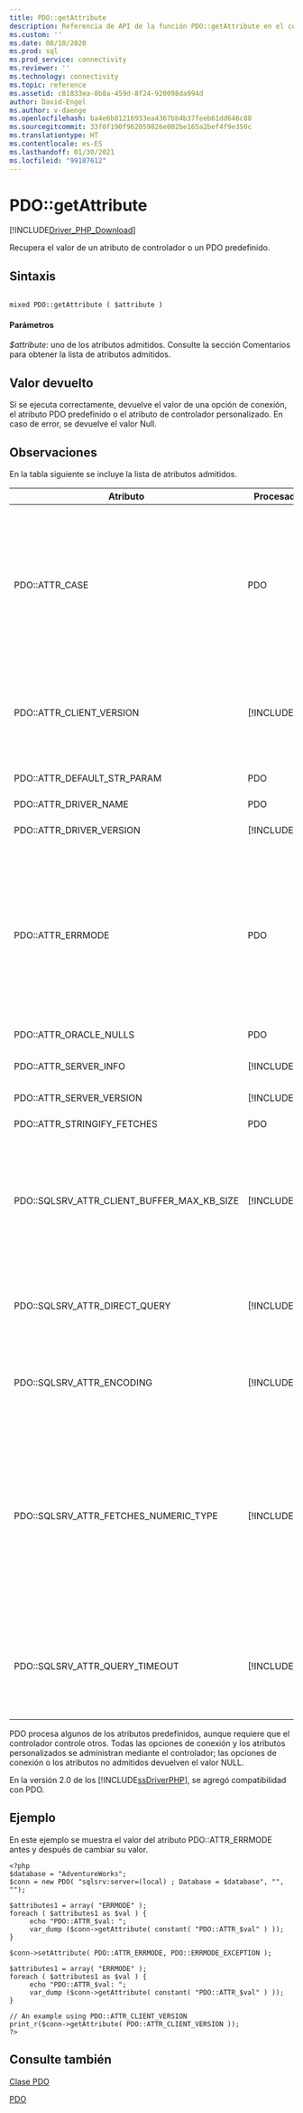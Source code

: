 ```yaml
---
title: PDO::getAttribute
description: Referencia de API de la función PDO::getAttribute en el controlador PDO_SQLSRV de Microsoft para PHP en SQL Server.
ms.custom: ''
ms.date: 08/10/2020
ms.prod: sql
ms.prod_service: connectivity
ms.reviewer: ''
ms.technology: connectivity
ms.topic: reference
ms.assetid: c81833ea-8b8a-459d-8f24-920098da994d
author: David-Engel
ms.author: v-daenge
ms.openlocfilehash: ba4e6b81216933ea4367bb4b37feeb61dd646c88
ms.sourcegitcommit: 33f0f190f962059826e002be165a2bef4f9e350c
ms.translationtype: HT
ms.contentlocale: es-ES
ms.lasthandoff: 01/30/2021
ms.locfileid: "99187612"
---
```

# <a name="pdogetattribute"></a>PDO::getAttribute
[!INCLUDE[Driver_PHP_Download](../../includes/driver_php_download.md)]

Recupera el valor de un atributo de controlador o un PDO predefinido.  
  
## <a name="syntax"></a>Sintaxis  
  
```  
  
mixed PDO::getAttribute ( $attribute )  
```  
  
#### <a name="parameters"></a>Parámetros  
*$attribute*: uno de los atributos admitidos. Consulte la sección Comentarios para obtener la lista de atributos admitidos.  
  
## <a name="return-value"></a>Valor devuelto  
Si se ejecuta correctamente, devuelve el valor de una opción de conexión, el atributo PDO predefinido o el atributo de controlador personalizado. En caso de error, se devuelve el valor Null.  
  
## <a name="remarks"></a>Observaciones  
En la tabla siguiente se incluye la lista de atributos admitidos.  
  
|Atributo|Procesado mediante|Valores admitidos|Descripción|  
|-------------|----------------|--------------------|---------------|  
|PDO::ATTR_CASE|PDO|PDO::CASE_LOWER<br /><br />PDO::CASE_NATURAL<br /><br />PDO::CASE_UPPER|Especifica el uso de mayúsculas y minúsculas en los nombres de columna. PDO::CASE_LOWER obliga a que los nombres de columna usen minúsculas, PDO::CASE_NATURAL deja el nombre de columna que devuelve la base de datos y PDO::CASE_UPPER fuerza que los nombres de columna estén en mayúsculas.<br /><br />El valor predeterminado es PDO::CASE_NATURAL.<br /><br />Este atributo también puede establecerse utilizando PDO::setAttribute.|  
|PDO::ATTR_CLIENT_VERSION|[!INCLUDE[ssDriverPHP](../../includes/ssdriverphp_md.md)]|Matriz de cadenas|Describe las versiones del controlador y las bibliotecas relacionadas. Devuelve una matriz con los elementos siguientes: la versión de ODBC (*MajorVer*.*MinorVer*), el nombre y la versión de la DLL de [!INCLUDE[ssNoVersion](../../includes/ssnoversion-md.md)] Native Client y la versión de [!INCLUDE[ssDriverPHP](../../includes/ssdriverphp_md.md)] (*MajorVer*.*MinorVer*.*BuildNumber*.*Revision*).|  
|PDO::ATTR_DEFAULT_STR_PARAM|PDO|PDO::PARAM_STR_CHAR<br /><br />PDO::PARAM_STR_NATL|Si no se establece en PDO::PARAM_STR_CHAR, se devuelve PDO::PARAM_STR_NATL.|
|PDO::ATTR_DRIVER_NAME|PDO|String|Siempre devuelve "sqlsrv".|  
|PDO::ATTR_DRIVER_VERSION|[!INCLUDE[ssDriverPHP](../../includes/ssdriverphp_md.md)]|String|Indica la versión de [!INCLUDE[ssDriverPHP](../../includes/ssdriverphp_md.md)] (*MajorVer*.*MinorVer*.*BuildNumber*.*Revision*).|  
|PDO::ATTR_ERRMODE|PDO|PDO::ERRMODE_SILENT<br /><br />PDO::ERRMODE_WARNING<br /><br />PDO::ERRMODE_EXCEPTION|Especifica cómo debe controlar los errores el controlador.<br /><br />PDO::ERRMODE_SILENT (el valor predeterminado) establece la información y los códigos de los errores.<br /><br />PDO::ERRMODE_WARNING genera una advertencia E_WARNING.<br /><br />PDO::ERRMODE_EXCEPTION produce una excepción.<br /><br />Este atributo también puede establecerse utilizando PDO::setAttribute.|  
|PDO::ATTR_ORACLE_NULLS|PDO|Consulte la documentación de PDO.|Consulte la documentación de PDO.|  
|PDO::ATTR_SERVER_INFO|[!INCLUDE[ssDriverPHP](../../includes/ssdriverphp_md.md)]|Matriz de 3 elementos|Devuelve la base de datos actual, la versión de SQL Server y la instancia de SQL Server.|  
|PDO::ATTR_SERVER_VERSION|[!INCLUDE[ssDriverPHP](../../includes/ssdriverphp_md.md)]|String|Indica la versión de SQL Server (*Major*.*Minor*.*BuildNumber*).|  
|PDO::ATTR_STRINGIFY_FETCHES|PDO|Consultar la documentación de PDO|Consulte la documentación de PDO.|  
|PDO::SQLSRV_ATTR_CLIENT_BUFFER_MAX_KB_SIZE|[!INCLUDE[ssDriverPHP](../../includes/ssdriverphp_md.md)]|1 para el límite de memoria PHP.|Configura el tamaño de búfer que contiene el conjunto de resultados de un cursor de cliente.<br /><br />El valor predeterminado es 10 240 KB (10 MB).<br /><br />Para obtener más información sobre los cursores de cliente, vea [Cursor Types &#40;SQLSRV Driver&#41;](../../connect/php/cursor-types-sqlsrv-driver.md) (Tipos de cursor &#40;Controlador SQLSRV&#41;).|  
|PDO::SQLSRV_ATTR_DIRECT_QUERY|[!INCLUDE[ssDriverPHP](../../includes/ssdriverphp_md.md)]|true<br /><br />false|Especifica la ejecución de la consulta directa o preparada. Para obtener más información, vea [Direct Statement Execution and Prepared Statement Execution in the PDO_SQLSRV Driver (Ejecución de la instrucción preparada o directa en el controlador PDO_SQLSRV)](../../connect/php/direct-statement-execution-prepared-statement-execution-pdo-sqlsrv-driver.md).|  
|PDO::SQLSRV_ATTR_ENCODING|[!INCLUDE[ssDriverPHP](../../includes/ssdriverphp_md.md)]|PDO::SQLSRV_ENCODING_UTF8<br /><br />PDO::SQLSRV_ENCODING_SYSTEM|Especifica el juego de caracteres que utiliza el controlador para comunicarse con el servidor.<br /><br />El valor predeterminado es PDO::SQLSRV_ENCODING_UTF8.|  
|PDO::SQLSRV_ATTR_FETCHES_NUMERIC_TYPE|[!INCLUDE[ssDriverPHP](../../includes/ssdriverphp_md.md)]|true o false|Controla los resultados numéricos de las columnas con los tipos SQL numéricos (bit, integer, smallint, tinyint, float o real).<br /><br />Cuando la marca de la opción de conexión ATTR_STRINGIFY_FETCHES está activada, el valor devuelto es una cadena, incluso cuando SQLSRV_ATTR_FETCHES_NUMERIC_TYPE está activado.<br /><br />Cuando el tipo devuelto de PDO en la columna de enlace es PDO_PARAM_INT, el valor devuelto de una columna de enteros es un valor int aunque SQLSRV_ATTR_FETCHES_NUMERIC_TYPE esté desactivado.|  
|PDO::SQLSRV_ATTR_QUERY_TIMEOUT|[!INCLUDE[ssDriverPHP](../../includes/ssdriverphp_md.md)]|Entero|Establece el tiempo de espera de consulta en segundos.<br /><br />El valor predeterminado es 0, lo que significa que el controlador esperará indefinidamente para obtener los resultados.<br /><br />No se permiten números negativos.|  

  
PDO procesa algunos de los atributos predefinidos, aunque requiere que el controlador controle otros. Todas las opciones de conexión y los atributos personalizados se administran mediante el controlador; las opciones de conexión o los atributos no admitidos devuelven el valor NULL.  
  
En la versión 2.0 de los [!INCLUDE[ssDriverPHP](../../includes/ssdriverphp_md.md)], se agregó compatibilidad con PDO.  
  
## <a name="example"></a>Ejemplo  
En este ejemplo se muestra el valor del atributo PDO::ATTR_ERRMODE antes y después de cambiar su valor.  
  
```  
<?php  
$database = "AdventureWorks";  
$conn = new PDO( "sqlsrv:server=(local) ; Database = $database", "", "");  
  
$attributes1 = array( "ERRMODE" );  
foreach ( $attributes1 as $val ) {  
     echo "PDO::ATTR_$val: ";  
     var_dump ($conn->getAttribute( constant( "PDO::ATTR_$val" ) ));  
}  
  
$conn->setAttribute( PDO::ATTR_ERRMODE, PDO::ERRMODE_EXCEPTION );  
  
$attributes1 = array( "ERRMODE" );  
foreach ( $attributes1 as $val ) {  
     echo "PDO::ATTR_$val: ";  
     var_dump ($conn->getAttribute( constant( "PDO::ATTR_$val" ) ));  
}  
  
// An example using PDO::ATTR_CLIENT_VERSION  
print_r($conn->getAttribute( PDO::ATTR_CLIENT_VERSION ));  
?>  
```  
  
## <a name="see-also"></a>Consulte también  
[Clase PDO](../../connect/php/pdo-class.md)

[PDO](https://php.net/manual/book.pdo.php)  
  
